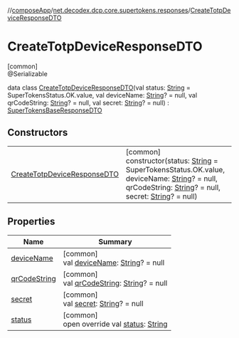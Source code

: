 //[composeApp](../../../index.md)/[net.decodex.dcp.core.supertokens.responses](../index.md)/[CreateTotpDeviceResponseDTO](index.md)

# CreateTotpDeviceResponseDTO

[common]\
@Serializable

data class [CreateTotpDeviceResponseDTO](index.md)(val status: [String](https://kotlinlang.org/api/latest/jvm/stdlib/kotlin/-string/index.html) = SuperTokensStatus.OK.value, val deviceName: [String](https://kotlinlang.org/api/latest/jvm/stdlib/kotlin/-string/index.html)? = null, val qrCodeString: [String](https://kotlinlang.org/api/latest/jvm/stdlib/kotlin/-string/index.html)? = null, val secret: [String](https://kotlinlang.org/api/latest/jvm/stdlib/kotlin/-string/index.html)? = null) : [SuperTokensBaseResponseDTO](../-super-tokens-base-response-d-t-o/index.md)

## Constructors

| | |
|---|---|
| [CreateTotpDeviceResponseDTO](-create-totp-device-response-d-t-o.md) | [common]<br>constructor(status: [String](https://kotlinlang.org/api/latest/jvm/stdlib/kotlin/-string/index.html) = SuperTokensStatus.OK.value, deviceName: [String](https://kotlinlang.org/api/latest/jvm/stdlib/kotlin/-string/index.html)? = null, qrCodeString: [String](https://kotlinlang.org/api/latest/jvm/stdlib/kotlin/-string/index.html)? = null, secret: [String](https://kotlinlang.org/api/latest/jvm/stdlib/kotlin/-string/index.html)? = null) |

## Properties

| Name | Summary |
|---|---|
| [deviceName](device-name.md) | [common]<br>val [deviceName](device-name.md): [String](https://kotlinlang.org/api/latest/jvm/stdlib/kotlin/-string/index.html)? = null |
| [qrCodeString](qr-code-string.md) | [common]<br>val [qrCodeString](qr-code-string.md): [String](https://kotlinlang.org/api/latest/jvm/stdlib/kotlin/-string/index.html)? = null |
| [secret](secret.md) | [common]<br>val [secret](secret.md): [String](https://kotlinlang.org/api/latest/jvm/stdlib/kotlin/-string/index.html)? = null |
| [status](status.md) | [common]<br>open override val [status](status.md): [String](https://kotlinlang.org/api/latest/jvm/stdlib/kotlin/-string/index.html) |

